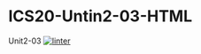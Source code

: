 # ICS20-Untin2-03-HTML
Unit2-03
[![linter](https://github.com/<OWNER>/<REPOSITORY>/workflows/linter/badge.svg)](https://github.com/marketplace/actions/super-linter)
